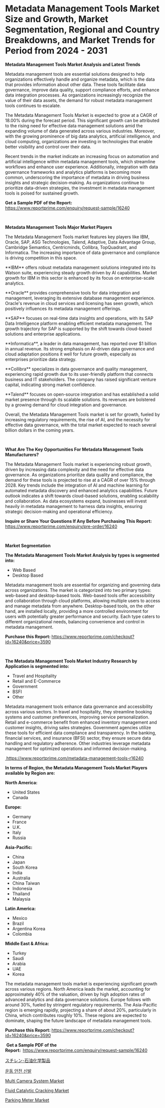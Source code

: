 <p><h1>Metadata Management Tools Market Size and Growth, Market Segmentation, Regional and Country Breakdowns, and Market Trends for Period from 2024 -  2031</h1></p><p><strong>Metadata Management Tools Market Analysis and Latest Trends</strong></p>
<p><p>Metadata management tools are essential solutions designed to help organizations effectively handle and organize metadata, which is the data that provides information about other data. These tools facilitate data governance, improve data quality, support compliance efforts, and enhance data integration processes. As organizations increasingly recognize the value of their data assets, the demand for robust metadata management tools continues to escalate.</p><p>The Metadata Management Tools Market is expected to grow at a CAGR of 18.00% during the forecast period. This significant growth can be attributed to the rising need for effective data management solutions amid the expanding volume of data generated across various industries. Moreover, with the growing prominence of big data analytics, artificial intelligence, and cloud computing, organizations are investing in technologies that enable better visibility and control over their data.</p><p>Recent trends in the market indicate an increasing focus on automation and artificial intelligence within metadata management tools, which streamline workflows and enhance user experience. Additionally, integration with data governance frameworks and analytics platforms is becoming more common, underscoring the importance of metadata in driving business insights and strategic decision-making. As organizations continue to prioritize data-driven strategies, the investment in metadata management tools is poised for sustained growth.</p></p>
<p><strong>Get a Sample PDF of the Report:&nbsp;</strong> <a href="https://www.reportprime.com/enquiry/request-sample/16240">https://www.reportprime.com/enquiry/request-sample/16240</a></p>
<p>&nbsp;</p>
<p><strong>Metadata Management Tools Major Market Players</strong></p>
<p><p>The Metadata Management Tools market features key players like IBM, Oracle, SAP, ASG Technologies, Talend, Adaptive, Data Advantage Group, Cambridge Semantics, Centricminds, Collibra, TopQuadrant, and Informatica. The increasing importance of data governance and compliance is driving competition in this space.</p><p>**IBM** offers robust metadata management solutions integrated into its Watson suite, experiencing steady growth driven by AI capabilities. Market growth for IBM in this sector is enhanced by its focus on enterprise-scale analytics.</p><p>**Oracle** provides comprehensive tools for data integration and management, leveraging its extensive database management experience. Oracle's revenue in cloud services and licensing has seen growth, which positively influences its metadata management offerings.</p><p>**SAP** focuses on real-time data insights and operations, with its SAP Data Intelligence platform enabling efficient metadata management. The growth trajectory for SAP is supported by the shift towards cloud-based solutions and enterprise applications.</p><p>**Informatica**, a leader in data management, has reported over $1 billion in annual revenue. Its strong emphasis on AI-driven data governance and cloud adaptation positions it well for future growth, especially as enterprises prioritize data strategy.</p><p>**Collibra** specializes in data governance and quality management, experiencing rapid growth due to its user-friendly platform that connects business and IT stakeholders. The company has raised significant venture capital, indicating strong market confidence.</p><p>**Talend** focuses on open-source integration and has established a solid market presence through its scalable solutions. Its revenues are bolstered by a growing demand for cloud integration and governance.</p><p>Overall, the Metadata Management Tools market is set for growth, fueled by increasing regulatory requirements, the rise of AI, and the necessity for effective data governance, with the total market expected to reach several billion dollars in the coming years.</p></p>
<p>&nbsp;</p>
<p><strong>What Are The Key Opportunities For Metadata Management Tools Manufacturers?</strong></p>
<p><p>The Metadata Management Tools market is experiencing robust growth, driven by increasing data complexity and the need for effective data governance. As organizations prioritize data quality and compliance, the demand for these tools is projected to rise at a CAGR of over 15% through 2028. Key trends include the integration of AI and machine learning for automated metadata discovery and enhanced analytics capabilities. Future outlook indicates a shift towards cloud-based solutions, enabling scalability and collaboration. As data ecosystems expand, businesses will invest heavily in metadata management to harness data insights, ensuring strategic decision-making and operational efficiency.</p></p>
<p><strong>Inquire or Share Your Questions If Any Before Purchasing This Report:</strong> <a href="https://www.reportprime.com/enquiry/pre-order/16240">https://www.reportprime.com/enquiry/pre-order/16240</a></p>
<p>&nbsp;</p>
<p><strong>Market Segmentation</strong></p>
<p><strong>The Metadata Management Tools Market Analysis by types is segmented into:</strong></p>
<p><ul><li>Web Based</li><li>Desktop Based</li></ul></p>
<p><p>Metadata management tools are essential for organizing and governing data across organizations. The market is categorized into two primary types: web-based and desktop-based tools. Web-based tools offer accessibility and collaboration through cloud platforms, allowing multiple users to access and manage metadata from anywhere. Desktop-based tools, on the other hand, are installed locally, providing a more controlled environment for users with potentially greater performance and security. Each type caters to different organizational needs, balancing convenience and control in metadata management.</p></p>
<p><strong>Purchase this Report:&nbsp;</strong><a href="https://www.reportprime.com/checkout?id=16240&price=3590">https://www.reportprime.com/checkout?id=16240&price=3590</a></p>
<p>&nbsp;</p>
<p><strong>The Metadata Management Tools Market Industry Research by Application is segmented into:</strong></p>
<p><ul><li>Travel and Hospitality</li><li>Retail and E-Commerce</li><li>Government</li><li>BSFI</li><li>Other</li></ul></p>
<p><p>Metadata management tools enhance data governance and accessibility across various sectors. In travel and hospitality, they streamline booking systems and customer preferences, improving service personalization. Retail and e-commerce benefit from enhanced inventory management and customer insights, driving sales strategies. Government agencies utilize these tools for efficient data compliance and transparency. In the banking, financial services, and insurance (BFSI) sector, they ensure secure data handling and regulatory adherence. Other industries leverage metadata management for optimized operations and informed decision-making.</p></p>
<p><a href="https://www.reportprime.com/metadata-management-tools-r16240">&nbsp;https://www.reportprime.com/metadata-management-tools-r16240</a></p>
<p><strong>In terms of Region, the Metadata Management Tools Market Players available by Region are:</strong></p>
<p>
    <p> <strong> North America: </strong>
        <ul>
            <li>United States</li>
            <li>Canada</li>
        </ul>
        </p> 
    <p> <strong> Europe: </strong>
        <ul>
            <li>Germany</li>
            <li>France</li>
            <li>U.K.</li>
            <li>Italy</li>
            <li>Russia</li>
        </ul>
        </p> 
    <p> <strong> Asia-Pacific: </strong>
        <ul>
            <li>China</li>
            <li>Japan</li>
            <li>South Korea</li>
            <li>India</li>
            <li>Australia</li>
            <li>China Taiwan</li>
            <li>Indonesia</li>
            <li>Thailand</li>
            <li>Malaysia</li>
        </ul>
        </p> 
    <p> <strong> Latin America: </strong>
        <ul>
            <li>Mexico</li>
            <li>Brazil</li>
            <li>Argentina Korea</li>
            <li>Colombia</li>
        </ul>
        </p> 
    <p> <strong> Middle East & Africa: </strong>
        <ul>
            <li>Turkey</li>
            <li>Saudi</li>
            <li>Arabia</li>
            <li>UAE</li>
            <li>Korea</li>
        </ul>
    </p>
    </p>
<p><p>The metadata management tools market is experiencing significant growth across various regions. North America leads the market, accounting for approximately 40% of the valuation, driven by high adoption rates of advanced analytics and data governance solutions. Europe follows with around 30%, fueled by stringent regulatory requirements. The Asia-Pacific region is emerging rapidly, projecting a share of about 20%, particularly in China, which contributes roughly 10%. These regions are expected to dominate, shaping the future landscape of metadata management tools.</p></p>
<p><strong>Purchase this Report: </strong><a href="https://www.reportprime.com/checkout?id=16240&price=3590">https://www.reportprime.com/checkout?id=16240&price=3590</a></p>
<p>&nbsp;<strong>Get a Sample PDF of the Report:&nbsp;&nbsp;</strong><a href="https://www.reportprime.com/enquiry/request-sample/16240">https://www.reportprime.com/enquiry/request-sample/16240</a></p>
<p><strong></strong></p>
<p><p><a href="https://medium.com/@isaurapx9xsianez/styrene-petrochemicals-market-%E3%81%AE%E3%82%B0%E3%83%AD%E3%83%BC%E3%83%90%E3%83%AB%E5%B8%82%E5%A0%B4%E6%A6%82%E8%A6%81%E3%81%AF-%E4%B8%96%E7%95%8C%E3%81%8A%E3%82%88%E3%81%B3%E4%B8%BB%E8%A6%81%E5%B8%82%E5%A0%B4%E3%81%AB%E3%81%8A%E3%81%91%E3%82%8B%E6%A5%AD%E7%95%8C%E3%81%AB%E5%BD%B1%E9%9F%BF%E3%82%92%E4%B8%8E%E3%81%88%E3%82%8B%E4%B8%BB%E8%A6%81%E3%81%AA%E3%83%88%E3%83%AC%E3%83%B3%E3%83%89%E3%81%AB%E3%81%A4%E3%81%84%E3%81%A6-%E7%8B%AC%E8%87%AA%E3%81%AE%E8%A6%96%E7%82%B9%E3%82%92%E6%8F%90%E4%BE%9B%E3%81%97%E3%81%BE%E3%81%99-2faa50f370fd">スチレン-石油化学製品</a></p><p><a href="https://medium.com/@ayesakhan333/athletic-safety-shoes-market-%EC%9D%98-%EA%B8%80%EB%A1%9C%EB%B2%8C-%EC%8B%9C%EC%9E%A5-%EA%B0%9C%EC%9A%94%EB%8A%94-%EC%A0%84-%EC%84%B8%EA%B3%84-%EB%B0%8F-%EC%A3%BC%EC%9A%94-%EC%8B%9C%EC%9E%A5%EC%9D%98-%EC%82%B0%EC%97%85%EC%97%90-%EC%98%81%ED%96%A5%EC%9D%84-%EB%AF%B8%EC%B9%98%EB%8A%94-%EC%A3%BC%EC%9A%94-%ED%8A%B8%EB%A0%8C%EB%93%9C%EC%97%90-%EB%8C%80%ED%95%9C-%EB%8F%85%ED%8A%B9%ED%95%9C-%EA%B4%80%EC%A0%90%EC%9D%84-%EC%A0%9C%EA%B3%B5%ED%95%A9%EB%8B%88%EB%8B%A4-e1347c12c9f3">운동 안전 신발</a></p><p><a href="https://issuu.com/reportprime-2/docs/multi-camera-system-market-size-203_4f0de40335a363">Multi Camera System Market</a></p><p><a href="https://medium.com/@samirmayert16/the-global-fluid-catalytic-cracking-market-is-a-dynamic-and-growing-industry-68286e7e3028">Fluid Catalytic Cracking Market</a></p><p><a href="https://issuu.com/reportprime-2/docs/parking-meter-market-size-2030.pptx_f777a12c88bb7d">Parking Meter Market</a></p></p>